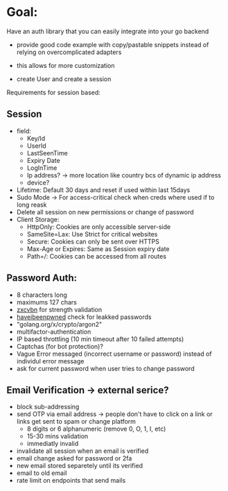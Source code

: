 # Goal:
Have an auth library that you can easily integrate into your go backend

- provide good code example with copy/pastable snippets instead of relying on overcomplicated adapters
- this allows for more customization

- create User and create a session

Requirements for session based:
## Session
- field: 
    - Key/Id
    - UserId
    - LastSeenTime
    - Expiry Date
    - LogInTime
    - Ip address? -> more location like country bcs of dynamic ip address
    - device?
- Lifetime: Default 30 days and reset if used within last 15days
- Sudo Mode -> For access-critical check when creds where used if to long reask
- Delete all session on new permissions or change of password
- Client Storage: 
    - HttpOnly: Cookies are only accessible server-side
    - SameSite=Lax: Use Strict for critical websites
    - Secure: Cookies can only be sent over HTTPS
    - Max-Age or Expires: Same as Session expiry date
    - Path=/: Cookies can be accessed from all routes

## Password Auth:
- 8 characters long
- maximums 127 chars
- [zxcvbn](https://github.com/dropbox/zxcvbn) for strength validation
- [haveibeenpwned](https://haveibeenpwned.com/API/v3) check for leakked passwords
- "golang.org/x/crypto/argon2"
- multifactor-authentication
- IP based throttling (10 min timeout after 10 failed attempts)
- Captchas (for bot protection)?
- Vague Error messaged (incorrect username or password) instead of individul error message
- ask for current password when user tries to change password 

## Email Verification -> external serice?
- block sub-addressing
- send OTP via email address -> people don't have to click on a link or links get sent to spam or change platform 
    - 8 digits or 6 alphanumeric (remove 0, O, 1, I, etc)
    - 15-30 mins validation 
    - immediatly invalid
- invalidate all session when an email is verified
- email change asked for password or 2fa
- new email stored separetely until its verified 
- email to old email
- rate limit on endpoints that send mails



